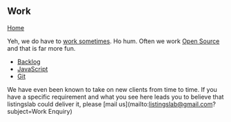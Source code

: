 ## Work

[Home](../..)

Yeh, we do have to [work sometimes](hire-listingslab). Ho hum.
Often we work [Open Source](open-source) and that is far more fun.

- [Backlog](backlog)
- [JavaScript](javascript)
- [Git](git)

We have even been known to take on new clients from time to time. If you have a specific 
requirement and what you see here leads you to believe that listingslab could deliver it, 
please [mail us](mailto:listingslab@gmail.com?subject=Work Enquiry)
